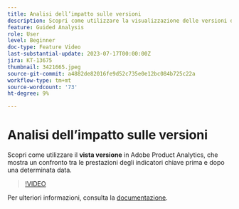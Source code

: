 ```yaml
---
title: Analisi dell’impatto sulle versioni
description: Scopri come utilizzare la visualizzazione delle versioni di Adobe Product Analytics, che mostra un confronto tra le prestazioni degli indicatori chiave prima e dopo una determinata data.
feature: Guided Analysis
role: User
level: Beginner
doc-type: Feature Video
last-substantial-update: 2023-07-17T00:00:00Z
jira: KT-13675
thumbnail: 3421665.jpeg
source-git-commit: a4882de82016fe9d52c735e0e12bc084b725c22a
workflow-type: tm+mt
source-wordcount: '73'
ht-degree: 9%

---
```



# Analisi dell’impatto sulle versioni

Scopri come utilizzare il **vista versione** in Adobe Product Analytics, che mostra un confronto tra le prestazioni degli indicatori chiave prima e dopo una determinata data.

>[!VIDEO](https://video.tv.adobe.com/v/3421665/?learn=on)

Per ulteriori informazioni, consulta la [documentazione](https://experienceleague.adobe.com/docs/analytics-platform/using/guided-analysis/impact/release.html).
